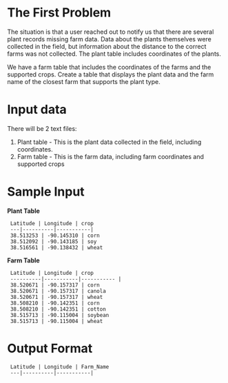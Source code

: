 # The First Problem

The situation is that a user reached out to notify us that there are several plant records missing farm data. Data about the plants themselves were collected in the field, but information about the distance to the correct farms was not collected.  The plant table includes coordinates of the plants. 

We have a farm table that includes the coordinates of the farms and the supported crops. Create a table that displays the plant data and the farm name of the closest farm that supports the plant type.

# Input data
There will be 2 text files:
  1. Plant table - This is the plant data collected in the field, including coordinates. 
  2. Farm table - This is the farm data, including farm coordinates and supported crops

# Sample Input
**Plant Table**

     Latitude | Longitude | crop 
     ---|----------|-----------|
     38.513253 | -90.145310 | corn 
     38.512092 | -90.143185 | soy 
     38.516561 | -90.138432 | wheat

**Farm Table**
 
     Latitude | Longitude | crop 
     ----------|-----------|----------- |
     38.520671 | -90.157317 | corn
     38.520671 | -90.157317 | canola
     38.520671 | -90.157317 | wheat
     38.508210 | -90.142351 | corn
     38.508210 | -90.142351 | cotton
     38.515713 | -90.115004 | soybean
     38.515713 | -90.115004 | wheat


# Output Format
     Latitude | Longitude | Farm_Name
     ---|----------|-----------|
     

